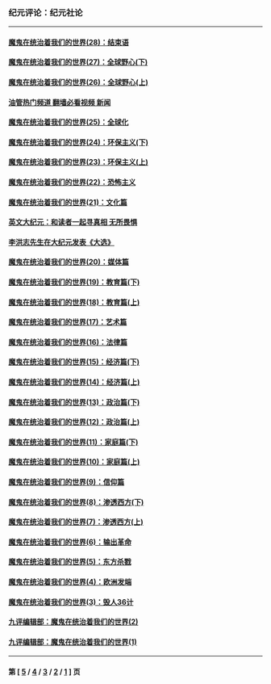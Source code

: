 ### 纪元评论：纪元社论
---
#### [魔鬼在统治着我们的世界(28)：结束语](../../pages/nsc422/n10936246.md?08020330) 
#### [魔鬼在统治着我们的世界(27)：全球野心(下)](../../pages/nsc422/n10928319.md?08020330) 
#### [魔鬼在统治着我们的世界(26)：全球野心(上)](../../pages/nsc422/n10900318.md?08020330) 
#### [油管热门频道 翻墙必看视频 新闻](ok?08020330)
#### [魔鬼在统治着我们的世界(25)：全球化](../../pages/nsc422/n10788205.md?08020330) 
#### [魔鬼在统治着我们的世界(24)：环保主义(下)](../../pages/nsc422/n10695307.md?08020330) 
#### [魔鬼在统治着我们的世界(23)：环保主义(上)](../../pages/nsc422/n10688613.md?08020330) 
#### [魔鬼在统治着我们的世界(22)：恐怖主义](../../pages/nsc422/n10614727.md?08020330) 
#### [魔鬼在统治着我们的世界(21)：文化篇](../../pages/nsc422/n10597706.md?08020330) 
#### [英文大纪元：和读者一起寻真相 无所畏惧](../../pages/nsc422/n12542027.md?08020330) 
#### [李洪志先生在大纪元发表《大选》](../../pages/nsc422/n12534746.md?08020330) 
#### [魔鬼在统治着我们的世界(20)：媒体篇](../../pages/nsc422/n10586579.md?08020330) 
#### [魔鬼在统治着我们的世界(19)：教育篇(下)](../../pages/nsc422/n10564808.md?08020330) 
#### [魔鬼在统治着我们的世界(18)：教育篇(上)](../../pages/nsc422/n10526970.md?08020330) 
#### [魔鬼在统治着我们的世界(17)：艺术篇](../../pages/nsc422/n10499093.md?08020330) 
#### [魔鬼在统治着我们的世界(16)：法律篇](../../pages/nsc422/n10485969.md?08020330) 
#### [魔鬼在统治着我们的世界(15)：经济篇(下)](../../pages/nsc422/n10469975.md?08020330) 
#### [魔鬼在统治着我们的世界(14)：经济篇(上)](../../pages/nsc422/n10457370.md?08020330) 
#### [魔鬼在统治着我们的世界(13)：政治篇(下)](../../pages/nsc422/n10448270.md?08020330) 
#### [魔鬼在统治着我们的世界(12)：政治篇(上)](../../pages/nsc422/n10444576.md?08020330) 
#### [魔鬼在统治着我们的世界(11)：家庭篇(下)](../../pages/nsc422/n10440961.md?08020330) 
#### [魔鬼在统治着我们的世界(10)：家庭篇(上)](../../pages/nsc422/n10435448.md?08020330) 
#### [魔鬼在统治着我们的世界(9)：信仰篇](../../pages/nsc422/n10432159.md?08020330) 
#### [魔鬼在统治着我们的世界(8)：渗透西方(下)](../../pages/nsc422/n10429603.md?08020330) 
#### [魔鬼在统治着我们的世界(7)：渗透西方(上)](../../pages/nsc422/n10426013.md?08020330) 
#### [魔鬼在统治着我们的世界(6)：输出革命](../../pages/nsc422/n10421536.md?08020330) 
#### [魔鬼在统治着我们的世界(5)：东方杀戮](../../pages/nsc422/n10417707.md?08020330) 
#### [魔鬼在统治着我们的世界(4)：欧洲发端](../../pages/nsc422/n10414890.md?08020330) 
#### [魔鬼在统治着我们的世界(3)：毁人36计](../../pages/nsc422/n10411583.md?08020330) 
#### [九评编辑部：魔鬼在统治着我们的世界(2)](../../pages/nsc422/n10410036.md?08020330) 
#### [九评编辑部：魔鬼在统治着我们的世界(1)](../../pages/nsc422/n10406825.md?08020330) 

---
#### 第 [ [5](./5.md?08020330) / [4](./4.md?08020330) / [3](./3.md?08020330) / [2](./2.md?08020330) / [1](./1.md?08020330) ] 页
